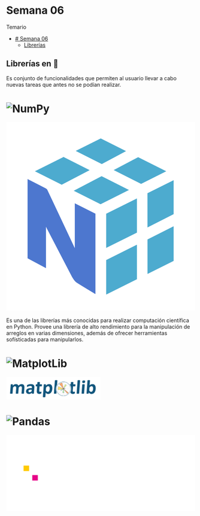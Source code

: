 # Semana 06

Temario
- [# Semana 06](#semana-06)
    - [Librerías](#semana-06)

## Librerías en :snake:

Es conjunto de funcionalidades que permiten al usuario  llevar a cabo nuevas tareas que antes no se podían realizar.

# ![NumPy](https://numpy.org/)
![scale 50%](numpy.svg)

Es una de las librerías más conocidas para realizar computación científica en Python. Provee una librería de alto rendimiento para la manipulación de arreglos en varias dimensiones, además de ofrecer herramientas sofísticadas para manipularlos.


# ![MatplotLib](https://matplotlib.org/)

<img src="matplotlib.svg" width =50%,></img>

# ![Pandas](https://pandas.pydata.org/)
![:scale 50%](pandas_white.svg)
